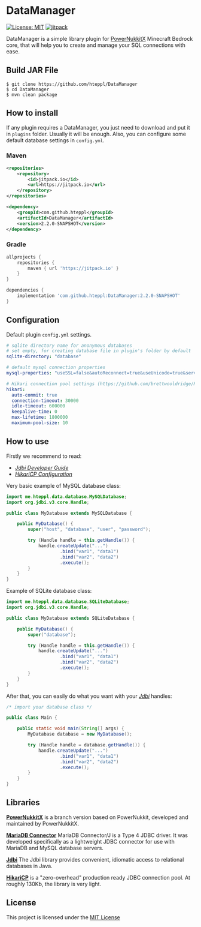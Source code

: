 # DataManager

[![License: MIT](https://img.shields.io/badge/License-MIT-yellow.svg)](https://opensource.org/licenses/MIT)
[![jitpack](https://jitpack.io/v/hteppl/DataManager.svg)](https://jitpack.io/#hteppl/DataManager)

DataManager is a simple library plugin for [PowerNukkitX](https://github.com/PowerNukkitX/PowerNukkitX) Minecraft
Bedrock core, that will help you to create and
manage your SQL connections with ease.

## Build JAR File

```shell
$ git clone https://github.com/hteppl/DataManager
$ cd DataManager
$ mvn clean package
```

## How to install

If any plugin requires a DataManager, you just need to download and put it in `plugins` folder. Usually it will be
enough. Also, you can configure some default database settings in `config.yml`.

### Maven

```xml
<repositories>
    <repository>
        <id>jitpack.io</id>
        <url>https://jitpack.io</url>
    </repository>
</repositories>
```

```xml
<dependency>
    <groupId>com.github.hteppl</groupId>
    <artifactId>DataManager</artifactId>
    <version>2.2.0-SNAPSHOT</version>
</dependency>
```

### Gradle

```groovy
allprojects {
    repositories {
        maven { url 'https://jitpack.io' }
    }
}
```

```groovy
dependencies {
    implementation 'com.github.hteppl:DataManager:2.2.0-SNAPSHOT'
}
```

## Configuration

Default plugin `config.yml` settings.

```yaml
# sqlite directory name for anonymous databases
# set empty, for creating database file in plugin's folder by default
sqlite-directory: "database"

# default mysql connection properties
mysql-properties: "useSSL=false&autoReconnect=true&useUnicode=true&serverTimezone=UTC"

# Hikari connection pool settings (https://github.com/brettwooldridge/HikariCP)
hikari:
  auto-commit: true
  connection-timeout: 30000
  idle-timeout: 600000
  keepalive-time: 0
  max-lifetime: 1800000
  maximum-pool-size: 10
```

## How to use

Firstly we recommend to read:

- [*Jdbi Developer Guide*](http://jdbi.org/)
- [*HikariCP Configuration*](https://github.com/brettwooldridge/HikariCP#gear-configuration-knobs-baby)

Very basic example of MySQL database class:

```java
import me.hteppl.data.database.MySQLDatabase;
import org.jdbi.v3.core.Handle;

public class MyDatabase extends MySQLDatabase {

    public MyDatabase() {
        super("host", "database", "user", "password");

        try (Handle handle = this.getHandle()) {
            handle.createUpdate("...")
                    .bind("var1", "data1")
                    .bind("var2", "data2")
                    .execute();
        }
    }
}
```

Example of SQLite database class:

```java
import me.hteppl.data.database.SQLiteDatabase;
import org.jdbi.v3.core.Handle;

public class MyDatabase extends SQLiteDatabase {

    public MyDatabase() {
        super("database");

        try (Handle handle = this.getHandle()) {
            handle.createUpdate("...")
                    .bind("var1", "data1")
                    .bind("var2", "data2")
                    .execute();
        }
    }
}
```

After that, you can easily do what you want with your [*Jdbi*](http://jdbi.org/) handles:

```java
/* import your database class */

public class Main {

    public static void main(String[] args) {
        MyDatabase database = new MyDatabase();

        try (Handle handle = database.getHandle()) {
            handle.createUpdate("...")
                    .bind("var1", "data1")
                    .bind("var2", "data2")
                    .execute();
        }
    }
}
```

## Libraries

[**PowerNukkitX**](https://github.com/PowerNukkitX/PowerNukkitX) is a branch version based on PowerNukkit,
developed and maintained by PowerNukkitX.

[**MariaDB Connector**](https://github.com/mariadb-corporation/mariadb-connector-j) MariaDB Connector/J is a Type 4 JDBC
driver. It was developed specifically as a lightweight JDBC connector for use with MariaDB and MySQL database servers.

[**Jdbi**](https://github.com/jdbi/jdbi) The Jdbi library provides convenient, idiomatic access to relational databases
in Java.

[**HikariCP**](https://github.com/brettwooldridge/HikariCP) is a "zero-overhead" production ready JDBC connection pool.
At roughly 130Kb, the library is very light.

## License

This project is licensed under the [MIT License](https://opensource.org/licenses/MIT)